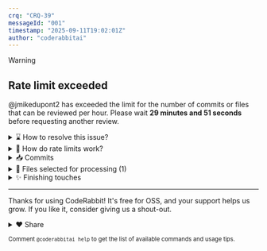 ```yaml
---
crq: "CRQ-39"
messageId: "001"
timestamp: "2025-09-11T19:02:01Z"
author: "coderabbitai"
---
```


<!-- This is an auto-generated comment: summarize by coderabbit.ai -->
<!-- This is an auto-generated comment: rate limited by coderabbit.ai -->

> [!WARNING]
> ## Rate limit exceeded
> 
> @jmikedupont2 has exceeded the limit for the number of commits or files that can be reviewed per hour. Please wait **29 minutes and 51 seconds** before requesting another review.
> 
> <details>
> <summary>⌛ How to resolve this issue?</summary>
> 
> After the wait time has elapsed, a review can be triggered using the `@coderabbitai review` command as a PR comment. Alternatively, push new commits to this PR.
> 
> We recommend that you space out your commits to avoid hitting the rate limit.
> 
> </details>
> 
> 
> <details>
> <summary>🚦 How do rate limits work?</summary>
> 
> CodeRabbit enforces hourly rate limits for each developer per organization.
> 
> Our paid plans have higher rate limits than the trial, open-source and free plans. In all cases, we re-allow further reviews after a brief timeout.
> 
> Please see our [FAQ](https://docs.coderabbit.ai/faq) for further information.
> 
> </details>
> 
> <details>
> <summary>📥 Commits</summary>
> 
> Reviewing files that changed from the base of the PR and between 259f61c12260f34550a17f8441450fa3e1d91596 and 22a7d733209a7b6cf68d97c76aa34edcf47346a2.
> 
> </details>
> 
> <details>
> <summary>📒 Files selected for processing (1)</summary>
> 
> * `task.md` (1 hunks)
> 
> </details>

<!-- end of auto-generated comment: rate limited by coderabbit.ai -->
<!-- finishing_touch_checkbox_start -->

<details>
<summary>✨ Finishing touches</summary>

<details>
<summary>🧪 Generate unit tests</summary>

- [ ] <!-- {"checkboxId": "f47ac10b-58cc-4372-a567-0e02b2c3d479", "radioGroupId": "utg-output-choice-group-3283020791"} -->   Create PR with unit tests
- [ ] <!-- {"checkboxId": "07f1e7d6-8a8e-4e23-9900-8731c2c87f58", "radioGroupId": "utg-output-choice-group-3283020791"} -->   Post copyable unit tests in a comment
- [ ] <!-- {"checkboxId": "6ba7b810-9dad-11d1-80b4-00c04fd430c8", "radioGroupId": "utg-output-choice-group-3283020791"} -->   Commit unit tests in branch `feature/crq-39-crq-008-category-theory-hott-submodules`

</details>

</details>

<!-- finishing_touch_checkbox_end -->
<!-- tips_start -->

---

Thanks for using CodeRabbit! It's free for OSS, and your support helps us grow. If you like it, consider giving us a shout-out.

<details>
<summary>❤️ Share</summary>

- [X](https://twitter.com/intent/tweet?text=I%20just%20used%20%40coderabbitai%20for%20my%20code%20review%2C%20and%20it%27s%20fantastic%21%20It%27s%20free%20for%20OSS%20and%20offers%20a%20free%20trial%20for%20the%20proprietary%20code.%20Check%20it%20out%3A&url=https%3A//coderabbit.ai)
- [Mastodon](https://mastodon.social/share?text=I%20just%20used%20%40coderabbitai%20for%20my%20code%20review%2C%20and%20it%27s%20fantastic%21%20It%27s%20free%20for%20OSS%20and%20offers%20a%20free%20trial%20for%20the%20proprietary%20code.%20Check%20it%20out%3A%20https%3A%2F%2Fcoderabbit.ai)
- [Reddit](https://www.reddit.com/submit?title=Great%20tool%20for%20code%20review%20-%20CodeRabbit&text=I%20just%20used%20CodeRabbit%20for%20my%20code%20review%2C%20and%20it%27s%20fantastic%21%20It%27s%20free%20for%20OSS%20and%20offers%20a%20free%20trial%20for%20proprietary%20code.%20Check%20it%20out%3A%20https%3A//coderabbit.ai)
- [LinkedIn](https://www.linkedin.com/sharing/share-offsite/?url=https%3A%2F%2Fcoderabbit.ai&mini=true&title=Great%20tool%20for%20code%20review%20-%20CodeRabbit&summary=I%20just%20used%20CodeRabbit%20for%20my%20code%20review%2C%20and%20it%27s%20fantastic%21%20It%27s%20free%20for%20OSS%20and%20offers%20a%20free%20trial%20for%20proprietary%20code)

</details>

<sub>Comment `@coderabbitai help` to get the list of available commands and usage tips.</sub>

<!-- tips_end -->
